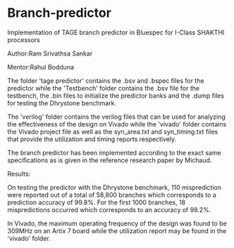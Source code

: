 # Branch-predictor
Implementation of TAGE branch predictor in Bluespec for I-Class SHAKTHI processors

Author:Ram Srivathsa Sankar

Mentor:Rahul Bodduna

The folder 'tage predictor' contains the .bsv and .bspec files for the predictor while the 'Testbench' folder contains the .bsv file for the testbench, the .bin files to initialize the predictor banks and the .dump files for testing the Dhrystone benchmark.

The 'verilog' folder contains the verilog files that can be used for analyzing the effectiveness of the design on Vivado while the 'vivado' folder contains the Vivado project file as well as the syn_area.txt and syn_timing.txt files that provide the utilization and timing reports respectively.

The branch predictor has been implemented according to the exact same specifications as is given in the reference research paper by Michaud.

Results: 

On testing the predictor with the Dhrystone benchmark, 110 misprediction were reported out of a total of 58,800 branches which corresponds to a prediction accuracy of 99.8%. For the first 1000 branches, 18  mispredictions occurred which corresponds to an accuracy of 98.2%.

In Vivado, the maximum operating frequency of the design was found to be 309MHz on an Artix 7 board while the utilization report may be found in the 'vivado' folder.

